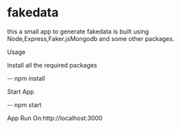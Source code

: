 # fakedata
this a small app to generate fakedata is built using Node,Express,Faker.jsMongodb and some other packages.

Usage

Install all the required packages

-- npm install

Start App

-- npm start

App Run On:http://localhost:3000
